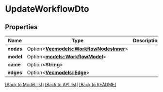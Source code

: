 # UpdateWorkflowDto

## Properties

Name | Type | Description | Notes
------------ | ------------- | ------------- | -------------
**nodes** | Option<[**Vec<models::WorkflowNodesInner>**](Workflow_nodes_inner.md)> |  | [optional]
**model** | Option<[**models::WorkflowModel**](Workflow_model.md)> |  | [optional]
**name** | Option<**String**> |  | [optional]
**edges** | Option<[**Vec<models::Edge>**](Edge.md)> |  | [optional]

[[Back to Model list]](../README.md#documentation-for-models) [[Back to API list]](../README.md#documentation-for-api-endpoints) [[Back to README]](../README.md)


